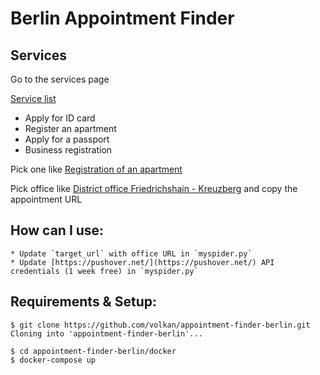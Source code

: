 # Berlin Appointment Finder

## Services

Go to the services page

[Service list](https://service.berlin.de/terminvereinbarung/)

* Apply for ID card
* Register an apartment
* Apply for a passport
* Business registration

Pick one like [Registration of an apartment](https://service.berlin.de/dienstleistung/120686/)

Pick office like [District office Friedrichshain - Kreuzberg](https://service.berlin.de/terminvereinbarung/termin/tag.php?termin=1&anliegen[]=120686&dienstleisterlist=122231,122243&herkunft=http%3A%2F%2Fservice.berlin.de%2Fdienstleistung%2F120686%2F) and copy the appointment URL


## How can I use:

    * Update `target_url` with office URL in `myspider.py`
    * Update [https://pushover.net/](https://pushover.net/) API credentials (1 week free) in `myspider.py`

## Requirements & Setup:
```shell
$ git clone https://github.com/volkan/appointment-finder-berlin.git
Cloning into 'appointment-finder-berlin'...

$ cd appointment-finder-berlin/docker
$ docker-compose up

```